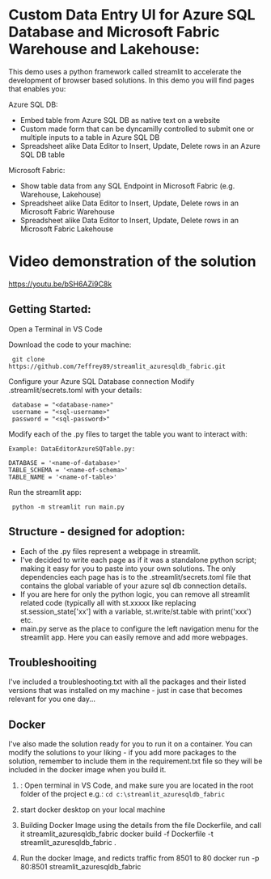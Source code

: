 # Custom Data Entry UI for Azure SQL Database and Microsoft Fabric Warehouse and Lakehouse:

This demo uses a python framework called streamlit to accelerate the development of browser based solutions.
In this demo you will find pages that enables you:

Azure SQL DB:
- Embed table from Azure SQL DB as native text on a website
- Custom made form that can be dyncamilly controlled to submit one or multiple inputs to a table in Azure SQL DB
- Spreadsheet alike Data Editor to Insert, Update, Delete rows in an Azure SQL DB table
  
Microsoft Fabric:
- Show table data from any SQL Endpoint in Microsoft Fabric (e.g. Warehouse, Lakehouse)
- Spreadsheet alike Data Editor to Insert, Update, Delete rows in an Microsoft Fabric Warehouse
- Spreadsheet alike Data Editor to Insert, Update, Delete rows in an Microsoft Fabric Lakehouse 

# Video demonstration of the solution 
https://youtu.be/bSH6AZi9C8k

## Getting Started:
Open a Terminal in VS Code

Download the code to your machine:

``` git clone https://github.com/7effrey89/streamlit_azuresqldb_fabric.git```

Configure your Azure SQL Database connection
Modify .streamlit/secrets.toml with your details:
``` server = "<azuresql-resource-name>.database.windows.net"
 database = "<database-name>"
 username = "<sql-username>"
 password = "<sql-password>"
```
Modify each of the .py files to target the table you want to interact with:

```
Example: DataEditorAzureSQTable.py:

DATABASE = '<name-of-database>'
TABLE_SCHEMA = '<name-of-schema>'
TABLE_NAME = '<name-of-table>'
```

Run the streamlit app:

``` python -m streamlit run main.py```

## Structure - designed for adoption:
- Each of the .py files represent a webpage in streamlit.
- I've decided to write each page as if it was a standalone python script; making it easy for you to paste into your own solutions. The only dependencies each page has is to the .streamlit/secrets.toml file that contains the global variable of your azure sql db connection details.
- If you are here for only the python logic, you can remove all streamlit related code (typically all with st.xxxxx like replacing st.session_state['xx'] with a variable, st.write/st.table with print('xxx') etc.
- main.py serve as the place to configure the left navigation menu for the streamlit app. Here you can easily remove and add more webpages.
  
## Troubleshooiting
I've included a troubleshooting.txt with all the packages and their listed versions that was installed on my machine - just in case that becomes relevant for you one day...

## Docker
I've also made the solution ready for you to run it on a container. You can modify the solutions to your liking - if you add more packages to the solution, remember to include them in the requirement.txt file so they will be included in the docker image when you build it.

1. : Open terminal in VS Code, and make sure you are located in the root folder of the project e.g.:
``` cd c:\streamlit_azuresqldb_fabric ``` 

2. start docker desktop on your local machine

3. Building Docker Image using the details from the file Dockerfile, and call it streamlit_azuresqldb_fabric
docker build -f Dockerfile -t streamlit_azuresqldb_fabric .

4. Run the docker Image, and redicts traffic from 8501 to 80
docker run -p 80:8501 streamlit_azuresqldb_fabric


